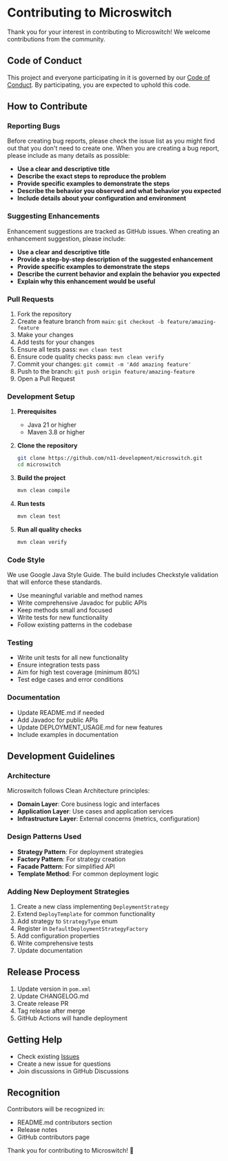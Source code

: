# Contributing to Microswitch

Thank you for your interest in contributing to Microswitch! We welcome contributions from the community.

## Code of Conduct

This project and everyone participating in it is governed by our [Code of Conduct](CODE_OF_CONDUCT.md). By participating, you are expected to uphold this code.

## How to Contribute

### Reporting Bugs

Before creating bug reports, please check the issue list as you might find out that you don't need to create one. When you are creating a bug report, please include as many details as possible:

* **Use a clear and descriptive title**
* **Describe the exact steps to reproduce the problem**
* **Provide specific examples to demonstrate the steps**
* **Describe the behavior you observed and what behavior you expected**
* **Include details about your configuration and environment**

### Suggesting Enhancements

Enhancement suggestions are tracked as GitHub issues. When creating an enhancement suggestion, please include:

* **Use a clear and descriptive title**
* **Provide a step-by-step description of the suggested enhancement**
* **Provide specific examples to demonstrate the steps**
* **Describe the current behavior and explain the behavior you expected**
* **Explain why this enhancement would be useful**

### Pull Requests

1. Fork the repository
2. Create a feature branch from `main`: `git checkout -b feature/amazing-feature`
3. Make your changes
4. Add tests for your changes
5. Ensure all tests pass: `mvn clean test`
6. Ensure code quality checks pass: `mvn clean verify`
7. Commit your changes: `git commit -m 'Add amazing feature'`
8. Push to the branch: `git push origin feature/amazing-feature`
9. Open a Pull Request

### Development Setup

1. **Prerequisites**
   - Java 21 or higher
   - Maven 3.8 or higher

2. **Clone the repository**
   ```bash
   git clone https://github.com/n11-development/microswitch.git
   cd microswitch
   ```

3. **Build the project**
   ```bash
   mvn clean compile
   ```

4. **Run tests**
   ```bash
   mvn clean test
   ```

5. **Run all quality checks**
   ```bash
   mvn clean verify
   ```

### Code Style

We use Google Java Style Guide. The build includes Checkstyle validation that will enforce these standards.

* Use meaningful variable and method names
* Write comprehensive Javadoc for public APIs
* Keep methods small and focused
* Write tests for new functionality
* Follow existing patterns in the codebase

### Testing

* Write unit tests for all new functionality
* Ensure integration tests pass
* Aim for high test coverage (minimum 80%)
* Test edge cases and error conditions

### Documentation

* Update README.md if needed
* Add Javadoc for public APIs
* Update DEPLOYMENT_USAGE.md for new features
* Include examples in documentation

## Development Guidelines

### Architecture

Microswitch follows Clean Architecture principles:

* **Domain Layer**: Core business logic and interfaces
* **Application Layer**: Use cases and application services
* **Infrastructure Layer**: External concerns (metrics, configuration)

### Design Patterns Used

* **Strategy Pattern**: For deployment strategies
* **Factory Pattern**: For strategy creation
* **Facade Pattern**: For simplified API
* **Template Method**: For common deployment logic

### Adding New Deployment Strategies

1. Create a new class implementing `DeploymentStrategy`
2. Extend `DeployTemplate` for common functionality
3. Add strategy to `StrategyType` enum
4. Register in `DefaultDeploymentStrategyFactory`
5. Add configuration properties
6. Write comprehensive tests
7. Update documentation

## Release Process

1. Update version in `pom.xml`
2. Update CHANGELOG.md
3. Create release PR
4. Tag release after merge
5. GitHub Actions will handle deployment

## Getting Help

* Check existing [Issues](https://github.com/n11-development/microswitch/issues)
* Create a new issue for questions
* Join discussions in GitHub Discussions

## Recognition

Contributors will be recognized in:
* README.md contributors section
* Release notes
* GitHub contributors page

Thank you for contributing to Microswitch! 🚀
